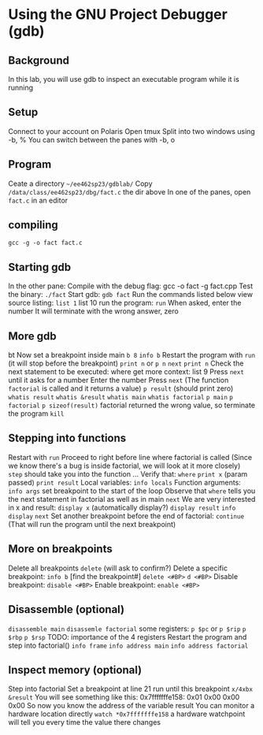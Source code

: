 # Using the GNU Project Debugger (gdb)
  
## Background
In this lab, you will use gdb to inspect an executable program while it is running
  

## Setup
Connect to your account on Polaris
Open tmux
Split into two windows using <Ctr>-b, %
You can switch between the panes with <Ctr>-b, o
  
## Program
Ceate a directory `~/ee462sp23/gdblab/`
Copy `/data/class/ee462sp23/dbg/fact.c` the dir above
In one of the panes, open `fact.c` in an editor

## compiling
`gcc -g -o fact fact.c`

## Starting gdb
In the other pane:
Compile with the debug flag: gcc -o fact -g fact.cpp
Test the binary: `./fact`
Start gdb: `gdb fact`
Run the commands listed below
view source listing: `list 1`
list 10
run the program: `run`
When asked, enter the number
It will terminate with the wrong answer, zero
  

## More gdb
bt
Now set a breakpoint inside main 
`b 8`
`info b`
Restart the program with `run`
(it will stop before the breakpoint)
`print n` or `p n`
`next`
`print n`
Check the next statement to be executed: where
get more context: list 9
Press `next` until it asks for a number
Enter the number 
Press `next`
(The function `factorial` is called and it returns a value)
`p result` (should print zero)
`whatis result`
`whatis &result`
`whatis main`
`whatis factorial`
`p main`
`p factorial`
`p sizeof(result)`
factorial returned the wrong value, so terminate the program
`kill`
  

## Stepping into functions
Restart with `run`
Proceed to right before line where factorial is called
(Since we know there's a bug is inside factorial, we will look at it more closely)
`step` should take you into the function ...
Verify that: `where`
`print x` (param passed)
`print result`
Local variables: `info locals`
Function arguments: `info args`
set breakpoint to the start of the loop
Observe that `where` tells you the next statement in factorial as well as in main
`next`
We are very interested in x and result:
`display x` (automatically display?)
`display result`
`info display`
`next`
Set another breakpoint before the end of factorial:
`continue`
(That will run the program until the next breakpoint)
  

## More on breakpoints 
Delete all breakpoints
`delete` (will ask to confirm?) 
Delete a specific breakpoint:
`info b`
[find the breakpoint#]
`delete <#BP>`
`d <#BP>`
Disable breakpoint:
`disable <#BP>`
Enable breakpoint:
`enable <#BP>`


## Disassemble (optional)
`disassemble main`
`disassemle factorial`
some registers:
`p $pc`  or `p $rip`
`p $rbp`
`p $rsp`
TODO: importance of the 4 registers
Restart the program and step into factorial()
`info frame` 
`info address main`
`info address factorial`


## Inspect memory (optional)
Step into factorial 
Set a breakpoint at line 21
run until this breakpoint
`x/4xbx &result`
You will see something like this:
0x7fffffffe158: 0x01    0x00    0x00    0x00
So now you know the address of the variable result
 You can monitor  a hardware location directly
`watch *0x7fffffffe158`
a hardware watchpoint will tell you every time the value there changes



  

